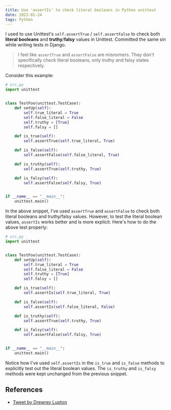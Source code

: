 ```yaml
---
title: Use 'assertIs' to check literal booleans in Python unittest
date: 2022-01-24
tags: Python
---
```


I used to use Unittest's `self.assertTrue` / `self.assertFalse` to check both
**literal booleans** and **truthy**/**falsy** values in Unittest. Committed the same sin
while writing tests in Django.

> I feel like `assertTrue` and `assertFalse` are misnomers. They don't specifically
> check literal booleans, only truthy and falsy states respectively.

Consider this example:

```python
# src.py
import unittest


class TestFoo(unittest.TestCase):
    def setUp(self):
        self.true_literal = True
        self.false_literal = False
        self.truthy = [True]
        self.falsy = []

    def is_true(self):
        self.assertTrue(self.true_literal, True)

    def is_false(self):
        self.assertFalse(self.false_literal, True)

    def is_truthy(self):
        self.assertTrue(self.truthy, True)

    def is_falsy(self):
        self.assertFalse(self.falsy, True)


if __name__ == "__main__":
    unittest.main()
```

In the above snippet, I've used `assertTrue` and `assertFalse` to check both literal
booleans and truthy/falsy values. However, to test the literal boolean values,
`assertIs` works better and is more explicit. Here's how to do the above test properly:

```python
# src.py
import unittest


class TestFoo(unittest.TestCase):
    def setUp(self):
        self.true_literal = True
        self.false_literal = False
        self.truthy = [True]
        self.falsy = []

    def is_true(self):
        self.assertIs(self.true_literal, True)

    def is_false(self):
        self.assertIs(self.false_literal, False)

    def is_truthy(self):
        self.assertTrue(self.truthy, True)

    def is_falsy(self):
        self.assertFalse(self.falsy, True)


if __name__ == "__main__":
    unittest.main()
```

Notice how I've used `self.assertIs` in the `is_true` and `is_false` methods to
explicitly test out the literal boolean values. The `is_truthy` and `is_falsy` methods
were kept unchanged from the previous snippet.

## References

* [Tweet by Drewrey Lupton](https://twitter.com/chieftanbonobo/status/741689567590395905)
